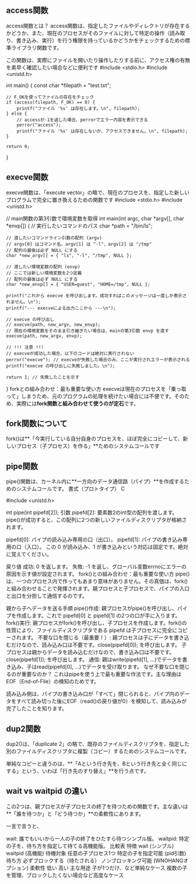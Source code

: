 ## access関数
access関数とは？
access関数は、指定したファイルやディレクトリが存在するかどうか、また、現在のプロセスがそのファイルに対して特定の操作（読み取り、書き込み、実行）を行う権限を持っているかどうかをチェックするための標準ライブラリ関数です。

この関数は、実際にファイルを開いたり操作したりする前に、アクセス権の有無を素早く確認したい場合などに便利です
#include <stdio.h>
#include <unistd.h>

int main() {
    const char *filepath = "test.txt";

    // F_OKを使ってファイルの存在をチェック
    if (access(filepath, F_OK) == 0) {
        printf("ファイル '%s' は存在します。\n", filepath);
    } else {
        // accessが-1を返した場合、perrorでエラー内容を表示できる
        perror("access");
        printf("ファイル '%s' は存在しないか、アクセスできません。\n", filepath);
    }

    return 0;
}

## execve関数
execve関数は、「execute vector」の略で、現在のプロセスを、指定した新しいプログラムで完全に置き換えるための関数です
#include <stdio.h>
#include <unistd.h>

// main関数の第3引数で環境変数を取得
int main(int argc, char *argv[], char *envp[]) {
    // 実行したいコマンドのパス
    char *path = "/bin/ls";

    // 渡したいコマンドライン引数の配列 (argv)
    // argv[0] はコマンド名、argv[1] は "-l"、argv[2] は "/tmp"
    // 配列の最後は必ず NULL にする
    char *new_argv[] = { "ls", "-l", "/tmp", NULL };

    // 渡したい環境変数の配列 (envp)
    // ここでは新しい環境変数を2つ定義
    // 配列の最後は必ず NULL にする
    char *new_envp[] = { "USER=guest", "HOME=/tmp", NULL };

    printf("これから execve を呼び出します。成功すればこのメッセージは一度しか表示されません。\n");
    printf("--- execveによる出力ここから ---\n");

    // execve の呼び出し
    // execve(path, new_argv, new_envp);
    // 現在の環境変数をそのまま引き継ぎたい場合は、mainの第3引数 envp を渡す
    execve(path, new_argv, envp);

    // !!! 注意 !!!
    // execveが成功した場合、以下のコードは絶対に実行されない
    perror("execve"); // execveが失敗した場合のみ、ここが実行されエラーが表示される
    printf("execve の呼び出しに失敗しました。\n");
    
    return 1; // 失敗したことを示す
}
forkとの組み合わせ：最も重要な使い方
execveは現在のプロセスを「乗っ取って」しまうため、元のプログラムの処理を続けたい場合には不便です。そのため、実際には**fork関数と組み合わせて使うのが定石**です。
## fork関数について
fork()は**「今実行している自分自身のプロセスを、ほぼ完全にコピーして、新しいプロセス（子プロセス）を作る」**ためのシステムコールです
## pipe関数
pipe()関数は、カーネル内に**一方向のデータ通信路（パイプ）**を作成するためのシステムコールです。
書式（プロトタイプ）
C

#include <unistd.h>

int pipe(int pipefd[2]);
引数
pipefd[2]: 要素数2のint型の配列を渡します。pipe()が成功すると、この配列に2つの新しいファイルディスクリプタが格納されます。

pipefd[0]: パイプの読み込み専用の口（出口）。
pipefd[1]: パイプの書き込み専用の口（入口）。
この 0 が読み込み、1 が書き込みという対応は固定です。絶対に覚えてください。

戻り値
成功: 0 を返します。
失敗: -1 を返し、グローバル変数errnoにエラーの原因を示す値が設定されます。
fork()との組み合わせ：最も重要な使い方
pipe()は、一つのプロセス内で作ってもあまり意味がありません。その真価は、fork()と組み合わせることで発揮されます。親プロセスと子プロセスで、パイプの入口と出口を分担して通信するのです。

親から子へデータを送る手順
pipe()作成: 親プロセスがpipe()を呼び出し、パイプを作成します。これで pipefd[0] と pipefd[1] の2つの口が手に入ります。
fork()実行: 親プロセスがfork()を呼び出し、子プロセスを作成します。fork()の性質により、ファイルディスクリプタである pipefd は子プロセスに完全にコピーされます。
不要な口を閉じる（最重要！）:
親プロセスは子にデータを書き込むだけなので、読み込み口は不要です。close(pipefd[0]); を呼び出します。
子プロセスは親からデータを読み込むだけなので、書き込み口は不要です。close(pipefd[1]); を呼び出します。
通信: 親はwrite(pipefd[1], ...)でデータを書き込み、子はread(pipefd[0], ...)でデータを受け取ります。
なぜ不要な口を閉じるのが重要なのか？
これはpipeを使う上で最も重要な作法です。主な理由はEOF（End-of-File）の検知のためです。

読み込み側は、パイプの書き込み口が「すべて」閉じられると、パイプ内のデータをすべて読み切った後にEOF（read()の戻り値が0）を検知して、読み込みが完了したことを知ります。
## dup2関数
dup2()は、「duplicate 2」の略で、既存のファイルディスクリプタを、指定した別のファイルディスクリプタに複製（コピー）するためのシステムコールです。

単純なコピーと違うのは、**「Aという行き先を、Bという行き先と全く同じにする」という、いわば「行き先のすり替え」**を行う点です。

## wait vs waitpid の違い
この2つは、親プロセスが子プロセスの終了を待つための関数です。主な違いは**「誰を待つか」と「どう待つか」**の柔軟性にあります。

一言で言うと、

wait: 誰でもいいから一人の子の終了をひたすら待つシンプル版。
waitpid: 特定の子を、待ち方を指定して待てる高機能版。
比較表
特徴	wait (シンプル)	waitpid (高機能)
待機対象	任意の子プロセス1つ	特定の子を指定可能 (pid引数)
待ち方	必ずブロックする（待たされる）	ノンブロッキング可能 (WNOHANGオプション)
柔軟性	低い	高い
主な用途	子が1つだけ、など単純なケース	複数の子を管理、ブロックしたくない場合など高度なケース